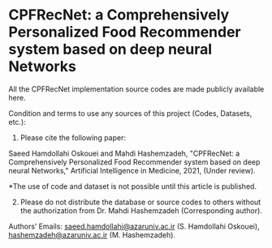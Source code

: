 # CPFRecNet: a Comprehensively Personalized Food Recommender system based on deep neural Networks

All the CPFRecNet implementation source codes are made publicly available here.

Condition and terms to use any sources of this project (Codes, Datasets, etc.):

1) Please cite the following paper:

Saeed Hamdollahi Oskouei and Mahdi Hashemzadeh, "CPFRecNet: a Comprehensively Personalized Food Recommender system based on deep neural Networks," Artificial Intelligence in Medicine, 2021, (Under review).

*The use of code and dataset is not possible until this article is published.

2) Please do not distribute the database or source codes to others without the authorization from Dr. Mahdi Hashemzadeh (Corresponding author).

Authors’ Emails: saeed.hamdollahi@azaruniv.ac.ir (S. Hamdollahi Oskouei), hashemzadeh@azaruniv.ac.ir (M. Hashemzadeh).

